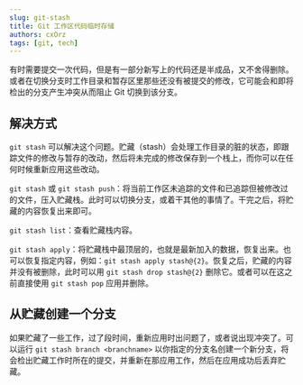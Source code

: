 ```yaml
---
slug: git-stash
title: Git 工作区代码临时存储
authors: cxOrz
tags: [git, tech]
---
```


有时需要提交一次代码，但是有一部分新写上的代码还是半成品，又不舍得删除。或者在切换分支时工作目录和暂存区里那些还没有被提交的修改，它可能会和即将检出的分支产生冲突从而阻止 Git 切换到该分支。

## 解决方式
`git stash` 可以解决这个问题。贮藏（stash）会处理工作目录的脏的状态，即跟踪文件的修改与暂存的改动，然后将未完成的修改保存到一个栈上，而你可以在任何时候重新应用这些改动。
<!--truncate-->

`git stash` 或 `git stash push`：将当前工作区未追踪的文件和已追踪但被修改过的文件，压入贮藏栈。此时可以切换分支，或着干其他的事情了。干完之后，将贮藏的内容恢复出来即可。

`git stash list`：查看贮藏栈内容。

`git stash apply`：将贮藏栈中最顶层的，也就是最新加入的数据，恢复出来。也可以恢复指定内容，例如：`git stash apply stash@{2}`。恢复之后，贮藏的内容并没有被删除，此时可以用 `git stash drop stash@{2}` 删除它。或者可以在这之前直接使用 `git stash pop` 应用并删除。

## 从贮藏创建一个分支

如果贮藏了一些工作，过了段时间，重新应用时出问题了，或者说出现冲突了。可以运行 `git stash branch <branchname>` 以你指定的分支名创建一个新分支，将会检出贮藏工作时所在的提交，并重新在那应用工作，然后在应用成功后丢弃贮藏。